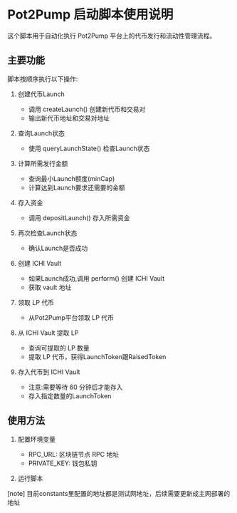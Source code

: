 # Pot2Pump 启动脚本使用说明

这个脚本用于自动化执行 Pot2Pump 平台上的代币发行和流动性管理流程。

## 主要功能

脚本按顺序执行以下操作:

1. 创建代币Launch
   - 调用 createLaunch() 创建新代币和交易对
   - 输出新代币地址和交易对地址

2. 查询Launch状态
   - 使用 queryLaunchState() 检查Launch状态

3. 计算所需发行金额
   - 查询最小Launch额度(minCap)
   - 计算达到Launch要求还需要的金额

4. 存入资金
   - 调用 depositLaunch() 存入所需资金

5. 再次检查Launch状态
   - 确认Launch是否成功

6. 创建 ICHI Vault
   - 如果Launch成功,调用 perform() 创建 ICHI Vault
   - 获取 vault 地址

7. 领取 LP 代币
   - 从Pot2Pump平台领取 LP 代币

8. 从 ICHI Vault 提取 LP
   - 查询可提取的 LP 数量
   - 提取 LP 代币，获得LaunchToken跟RaisedToken

9. 存入代币到 ICHI Vault
   - 注意:需要等待 60 分钟后才能存入
   - 存入指定数量的LaunchToken

## 使用方法

1. 配置环境变量
   - RPC_URL: 区块链节点 RPC 地址
   - PRIVATE_KEY: 钱包私钥

2. 运行脚本


[note]
目前constants里配置的地址都是测试网地址，后续需要更新成主网部署的地址